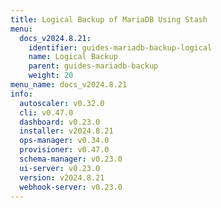 ```yaml
---
title: Logical Backup of MariaDB Using Stash
menu:
  docs_v2024.8.21:
    identifier: guides-mariadb-backup-logical
    name: Logical Backup
    parent: guides-mariadb-backup
    weight: 20
menu_name: docs_v2024.8.21
info:
  autoscaler: v0.32.0
  cli: v0.47.0
  dashboard: v0.23.0
  installer: v2024.8.21
  ops-manager: v0.34.0
  provisioner: v0.47.0
  schema-manager: v0.23.0
  ui-server: v0.23.0
  version: v2024.8.21
  webhook-server: v0.23.0
---
```


